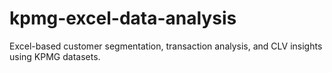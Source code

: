 # kpmg-excel-data-analysis
Excel-based customer segmentation, transaction analysis, and CLV insights using KPMG datasets.
